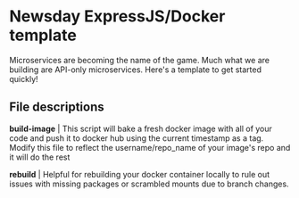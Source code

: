# Newsday ExpressJS/Docker template

Microservices are becoming the name of the game. Much what we are building are API-only microservices. Here's a template to get started quickly!

## File descriptions

**build-image** | This script will bake a fresh docker image with all of your code and push it to docker hub using the current timestamp as a tag. Modify this file to reflect the username/repo_name of your image's repo and it will do the rest

**rebuild** | Helpful for rebuilding your docker container locally to rule out issues with missing packages or scrambled mounts due to branch changes.
